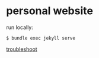 # personal website

run locally:

    $ bundle exec jekyll serve

[troubleshoot](https://help.github.com/articles/setting-up-your-github-pages-site-locally-with-jekyll/)
